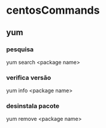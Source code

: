 # centosCommands

## yum

### pesquisa

yum search \<package name\>

### verifica versão

yum info \<package name\>

### desinstala pacote

yum remove \<package name\>
